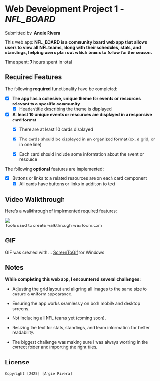 # Web Development Project 1 - *NFL_BOARD*

Submitted by: **Angie Rivera**

This web app: **NFL_BOARD is a community board web app that allows users to view all NFL teams, along with their schedules, stats, and standings, helping users plan out which teams to follow for the season.**

Time spent: **7** hours spent in total

## Required Features

The following **required** functionality have be completed:

- [X] **The app has a cohesive, unique theme for events or resources relevant to a specific community**
  - [X] Header/title describing the theme is displayed
- [X] **At least 10 unique events or resources are displayed in a responsive card format**
  - [X] There are at least 10 cards displayed 
  - [X] The cards should be displayed in an organized format (ex. a grid, or in one line)
  - [X] Each card should include some information about the event or resource


The following **optional** features are implemented:

- [X] Buttons or links to a related resources are on each card component
  - [X] All cards have buttons or links in addition to text 

## Video Walkthrough

Here's a walkthrough of implemented required features:

<div>
    <a href="https://www.loom.com/share/0ba71586be47462da614e83a8f460650">
      <img style="max-width:300px;" src="https://cdn.loom.com/sessions/thumbnails/0ba71586be47462da614e83a8f460650-040fbe4c0660e780-full-play.gif">
    </a>
</div>
Tools used to create walkthrough was loom.com

## GIF
GIF was created with ...
[ScreenToGif](../Wk1_Project1_NFL_Board.gif) for Windows

## Notes

**While completing this web app, I encountered several challenges:**

- Adjusting the grid layout and aligning all images to the same size to ensure a uniform appearance.

- Ensuring the app works seamlessly on both mobile and desktop screens.

- Not including all NFL teams yet (coming soon).

- Resizing the text for stats, standings, and team information for better readability.

- The biggest challenge was making sure I was always working in the correct folder and importing the right files. 

## License

    Copyright [2025] [Angie Rivera]
